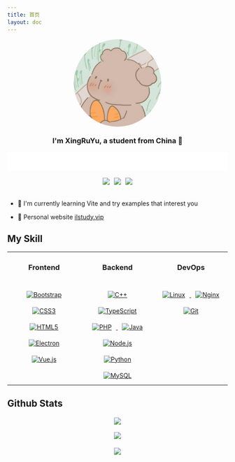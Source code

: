 ```yaml
---
title: 首页
layout: doc
---
```

<div align="center"> 
  <img src="/images/avatar.jpg" align="center" height="" width="200" style="border-radius: 50%;" />
</div>
<h3 align="center">I'm XingRuYu, a student from China 🚀</h3>
<div align="center" style="margin-top:15px">
  <a href="/" title="ilstudy.vip">
    <img src="/images/slogan.svg" alt="xing403" />
  </a>
</div>
<div style="display:flex;justify-content:center;align-items: center;gap:10px;margin-top:1em">
  <div>
    <a href="https://github.com/xing403" target="_blank" title="github" > 
      <img src="https://img.shields.io/badge/github-%2324292e.svg?&style=for-the-badge&logo=github&logoColor=white" />
    </a>
  </div>
  <div>
    <a href="https://gitee.com/xing403" target="_blank" title="gitee" > 
      <img src="https://img.shields.io/badge/gitee-%23FF1D02.svg?&style=for-the-badge&logo=gitee&logoColor=white" />
    </a>
  </div>
  <div>
    <a href="https://blog.csdn.net/qq_46269098" target="_blank" title="gitee" > 
      <img src="https://img.shields.io/badge/csdn-%23FF5510.svg?&style=for-the-badge&logo=c&logoColor=white" />
    </a>
  </div>
</div>
<br/>

- 🌱 I'm currently learning Vite and  try examples that interest you

- 🔗 Personal website [ilstudy.vip](http://ilstudy.vip)


## My Skill
<table>
  <tr>
    <td valign="top" style="width:330px">
      <h3  style="text-align: center">Frontend</h3>
      <br/>
      <div align="center" style="disply:flex;justify-content: space-between;">
        <a href="https://getbootstrap.com/docs/3.4/javascript/" target="_blank">
          <img style="margin: 10px" src="https://profilinator.rishav.dev/skills-assets/bootstrap-plain.svg" alt="Bootstrap" width="50" height="50"/>
        </a>
        <a href="https://www.w3schools.com/css/" target="_blank">
          <img style="margin: 10px" src="https://profilinator.rishav.dev/skills-assets/css3-original-wordmark.svg" alt="CSS3" width="50" height="50" />
        </a>
        <a href="https://en.wikipedia.org/wiki/HTML5" target="_blank">
          <img style="margin: 10px" src="https://profilinator.rishav.dev/skills-assets/html5-original-wordmark.svg" alt="HTML5" width="50" height="50" />
        </a>
        <a href="https://www.electronjs.org/" target="_blank">
          <img style="margin: 10px" src="https://profilinator.rishav.dev/skills-assets/electron-original.svg" alt="Electron" width="50" height="50" />
        </a>
        <a href="https://vuejs.org/" target="_blank">
          <img style="margin: 10px" src="https://profilinator.rishav.dev/skills-assets/vuejs-original-wordmark.svg" alt="Vue.js" width="50" height="50" />
        </a>
      </div>
    </td>
    <td valign="top" style="width: calc(100% / 3)">
      <h3 style="text-align: center">Backend</h3>
      <br/>
      <div align="center">
        <a href="https://www.cplusplus.com/" target="_blank">
          <img style="margin: 10px" src="https://profilinator.rishav.dev/skills-assets/cplusplus-original.svg" alt="C++" width="50" height="50" />
        </a>
        <a href="https://www.typescriptlang.org/" target="_blank">
          <img style="margin: 10px" src="https://profilinator.rishav.dev/skills-assets/typescript-original.svg" alt="TypeScript" width="50" height="50" />
        </a>
        <a href="https://www.php.net/" target="_blank">
          <img style="margin: 10px" src="https://profilinator.rishav.dev/skills-assets/php-original.svg" alt="PHP" width="50" height="50" />
        </a>
        <a href="https://www.php.net/" target="_blank">
          <img style="margin: 10px" src="https://profilinator.rishav.dev/skills-assets/java-original-wordmark.svg" alt="Java" width="50" height="50" />
        </a>
        <a href="https://nodejs.org/" target="_blank">
          <img style="margin: 10px" src="https://profilinator.rishav.dev/skills-assets/nodejs-original-wordmark.svg" alt="Node.js" width="50" height="50" />
        </a>
        <a href="https://www.python.org/" target="_blank">
          <img style="margin: 10px" src="https://profilinator.rishav.dev/skills-assets/python-original.svg" alt="Python" width="50" height="50" />
        </a>
        <a href="https://www.mysql.com/" target="_blank">
          <img style="margin: 10px" src="https://profilinator.rishav.dev/skills-assets/mysql-original-wordmark.svg" alt="MySQL" width="50" height="50" />
        </a>
      </div>
    </td>
    <td valign="top" style="width: calc(100% / 3)">
      <h3 style="text-align: center">DevOps</h3>
      <br/>
      <div align="center">
        <a href="https://www.linux.org/" target="_blank">
          <img style="margin: 10px" src="https://profilinator.rishav.dev/skills-assets/linux-original.svg" alt="Linux" width="50" height="50" />
        </a>
        <a href="https://www.nginx.com/" target="_blank">
          <img style="margin: 10px" src="https://profilinator.rishav.dev/skills-assets/nginx-original.svg" alt="Nginx" width="50" height="50" />
        </a>
        <a href="https://github.com/" target="_blank">
          <img style="margin: 10px" src="https://profilinator.rishav.dev/skills-assets/git-scm-icon.svg" alt="Git" width="50" height="50" />
        </a>
      </div>
    </td>
  </tr>
</table>

## Github Stats

<div align="center">
  <img src="https://github-readme-stats.vercel.app/api?username=xing403&show_icons=true&count_private=true&hide_border=true" align="center" />
</div>
<br/>

<div align="center">
  <img src="https://github-readme-activity-graph.vercel.app/graph?username=xing403&theme=xcode" />
</div>
<br/>

<div align="center">
  <img src="https://profile-counter.glitch.me/xing403/count.svg" />
</div>
